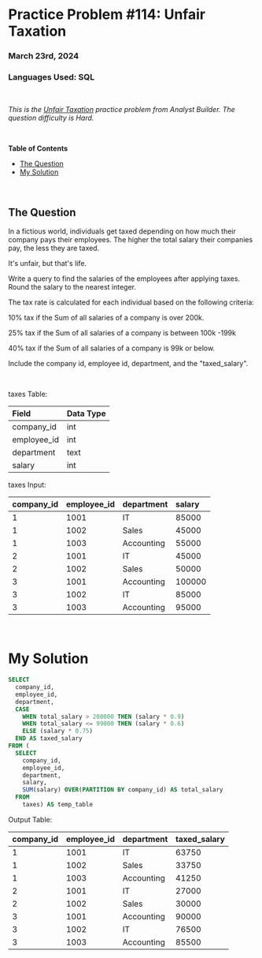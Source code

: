 # **Practice Problem #114: Unfair Taxation**
### March 23rd, 2024
### Languages Used: SQL

<br>

*This is the [Unfair Taxation](https://www.analystbuilder.com/questions/unfair-taxation-LDlmw) practice problem from Analyst Builder. The question difficulty is Hard.*

<br>

**Table of Contents**

-   [The Question](#the-question)
-   [My Solution](#my-solution)
  
<br>

## The Question

In a fictious world, individuals get taxed depending on how much their company pays their employees. The higher the total salary their companies pay, the less they are taxed.

It's unfair, but that's life.

Write a query to find the salaries of the employees after applying taxes. Round the salary to the nearest integer.

The tax rate is calculated for each individual based on the following criteria:

10% tax if the Sum of all salaries of a company is over 200k.

25% tax if the Sum of all salaries of a company is between 100k -199k

40% tax if the Sum of all salaries of a company is 99k or below.

Include the company id, employee id, department, and the "taxed_salary".

<br>

taxes Table:

| Field       | Data Type |
| :---------- | :-------- |
| company_id  | int       |
| employee_id | int       |
| department  | text      |
| salary      | int       |

taxes Input:

| company_id | employee_id | department | salary |
| :--------- | :---------- | :--------- | :----- |
| 1          | 1001        | IT         | 85000  |
| 1          | 1002        | Sales      | 45000  |
| 1          | 1003        | Accounting | 55000  |
| 2          | 1001        | IT         | 45000  |
| 2          | 1002        | Sales      | 50000  |
| 3          | 1001        | Accounting | 100000 |
| 3          | 1002        | IT         | 85000  |
| 3          | 1003        | Accounting | 95000  |

<br>

# My Solution

``` SQL
SELECT
  company_id,
  employee_id,
  department,
  CASE
    WHEN total_salary > 200000 THEN (salary * 0.9)
    WHEN total_salary <= 99000 THEN (salary * 0.6)
    ELSE (salary * 0.75) 
  END AS taxed_salary
FROM (
  SELECT 
    company_id,
    employee_id,
    department,
    salary,
    SUM(salary) OVER(PARTITION BY company_id) AS total_salary
  FROM
    taxes) AS temp_table
```

Output Table:

| company_id | employee_id | department | taxed_salary |
| :--------- | :---------- | :--------- | :----------- |
| 1          | 1001        | IT         | 63750        |
| 1          | 1002        | Sales      | 33750        |
| 1          | 1003        | Accounting | 41250        |
| 2          | 1001        | IT         | 27000        |
| 2          | 1002        | Sales      | 30000        |
| 3          | 1001        | Accounting | 90000        |
| 3          | 1002        | IT         | 76500        |
| 3          | 1003        | Accounting | 85500        |
